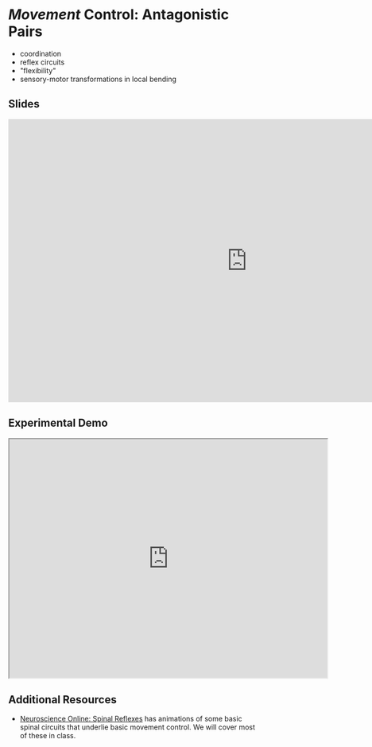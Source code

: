 # *Movement* Control: Antagonistic Pairs

- coordination
- reflex circuits
- "flexibility"
- sensory-motor transformations in local bending

## Slides

<iframe src="https://docs.google.com/presentation/d/e/2PACX-1vRt68YI1gSEisjYfqzc9ycXFHR0bL1hiZ-00V0pBxcFbtVirMSH1zN5G44mY4DubHUaYOnzZjICexHQ/embed?" frameborder="0" width="960" height="569" allowfullscreen="true" mozallowfullscreen="true" webkitallowfullscreen="true"></iframe>

## Experimental Demo

<iframe src="https://drive.google.com/file/d/1R16Rqi4Z4lPB1pYScEyP3kJUrgqJIkG9/preview" width="640" height="480" allow="autoplay"></iframe>

## Additional Resources

- [Neuroscience Online: Spinal Reflexes](https://nba.uth.tmc.edu/neuroscience/s3/chapter02.html) has animations of some basic spinal circuits that underlie basic movement control. We will cover most of these in class. 